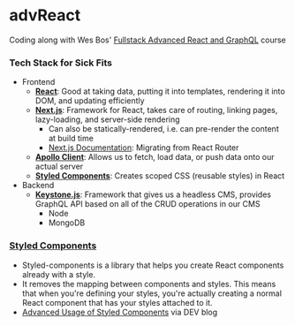 # advReact
Coding along with Wes Bos' [Fullstack Advanced React and GraphQL](https://advancedreact.com/) course

### Tech Stack for Sick Fits
- Frontend
  - **[React](https://reactjs.org/)**: Good at taking data, putting it into templates, rendering it into DOM, and updating efficiently
  - **[Next.js](https://nextjs.org/)**: Framework for React, takes care of routing, linking pages, lazy-loading, and server-side rendering
    - Can also be statically-rendered, i.e. can pre-render the content at build time
    - [Next.js Documentation](https://nextjs.org/docs/migrating/from-react-router): Migrating from React Router
  - **[Apollo Client](https://www.apollographql.com/)**: Allows us to fetch, load data, or push data onto our actual server
  - **[Styled Components](https://styled-components.com/)**: Creates scoped CSS (reusable styles) in React
- Backend
  - **[Keystone.js](https://www.keystonejs.com/)**: Framework that gives us a headless CMS, provides GraphQL API based on all of the CRUD operations in our CMS
    - Node
    - MongoDB

### [Styled Components](https://styled-components.com/)
- Styled-components is a library that helps you create React components already with a style. 
- It removes the mapping between components and styles. This means that when you're defining your styles, you're actually creating a normal React component that has your styles attached to it.
- [Advanced Usage of Styled Components](https://dev.to/olenadrugalya/advanced-usage-of-styled-components-for-your-react-app-2hfh) via DEV blog

